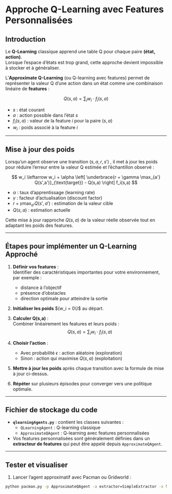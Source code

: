 # Approche Q-Learning avec Features Personnalisées

## Introduction

Le **Q-Learning** classique apprend une table Q pour chaque paire **(état, action)**.  
Lorsque l’espace d’états est trop grand, cette approche devient impossible à stocker et à généraliser.  

L’**Approximate Q-Learning** (ou Q-learning avec features) permet de représenter la valeur Q d’une action dans un état comme une combinaison linéaire de **features** :

$$
Q(s, a) = \sum_i w_i \cdot f_i(s, a)
$$

- $s$ : état courant  
- $a$ : action possible dans l’état $s$  
- $f_i(s, a)$ : valeur de la feature $i$ pour la paire $(s,a)$  
- $w_i$ : poids associé à la feature $i$
 

---

## Mise à jour des poids

Lorsqu’un agent observe une transition $(s, a, r, s')$
, il met à jour les poids pour réduire l’erreur entre la valeur Q estimée et l’échantillon observé :

$$
w_i \leftarrow w_i + \alpha \left[ \underbrace{r + \gamma \max_{a'} Q(s',a')}_{\text{target}} - Q(s,a) \right] f_i(s,a)
$$

- $\alpha$ : taux d’apprentissage (learning rate)  
- $\gamma$ : facteur d’actualisation (discount factor)  
- $r + \gamma \max_{a'} Q(s',a')$ : estimation de la valeur cible  
- $Q(s,a)$ : estimation actuelle
 

Cette mise à jour rapproche $Q(s,a)$
 de la valeur réelle observée tout en adaptant les poids des features.

---

## Étapes pour implémenter un Q-Learning Approché

1. **Définir vos features** :  
   Identifier des caractéristiques importantes pour votre environnement, par exemple :  
   - distance à l’objectif  
   - présence d’obstacles  
   - direction optimale pour atteindre la sortie  

2. **Initialiser les poids** $(w_i = 0\)$ au départ.  

3. **Calculer Q(s,a)** :  
   Combiner linéairement les features et leurs poids :  
   $$
   Q(s, a) = \sum_i w_i \cdot f_i(s, a)
   $$

4. **Choisir l’action** :  
   - Avec probabilité $\epsilon$ : action aléatoire (exploration)  
   - Sinon : action qui maximise $Q(s,a)$ (exploitation)
 

5. **Mettre à jour les poids** après chaque transition avec la formule de mise à jour ci-dessus.

6. **Répéter** sur plusieurs épisodes pour converger vers une politique optimale.

---

## Fichier de stockage du code

- **`qlearningAgents.py`** : contient les classes suivantes :  
  - `QLearningAgent` : Q-learning classique  
  - `ApproximateQAgent` : Q-learning avec features personnalisées  
- Vos features personnalisées sont généralement définies dans un **extracteur de features** qui peut être appelé depuis `ApproximateQAgent`.

---

## Tester et visualiser

1. Lancer l’agent approximatif avec Pacman ou Gridworld :

```bash
python pacman.py -p ApproximateQAgent -a extractor=SimpleExtractor -x 50 -n 1000
